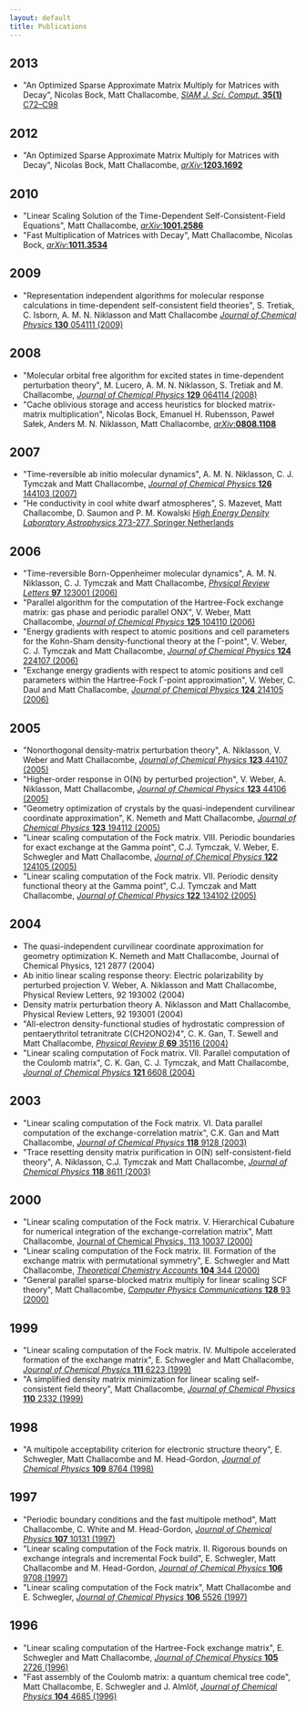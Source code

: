 ```yaml
---
layout: default
title: Publications
---
```


2013
----

-   "An Optimized Sparse Approximate Matrix Multiply for Matrices with Decay", Nicolas Bock, Matt Challacombe, [*SIAM J. Sci. Comput.* **35(1)** C72–C98](http://dx.doi.org/10.1137/120870761)

2012
----

-   "An Optimized Sparse Approximate Matrix Multiply for Matrices with Decay", Nicolas Bock, Matt Challacombe, [*arXiv*:**1203.1692**](http://arxiv.org/abs/1203.1692)

2010
----

-   "Linear Scaling Solution of the Time-Dependent Self-Consistent-Field Equations", Matt Challacombe, [*arXiv*:**1001.2586**](http://arxiv.org/abs/1001.2586)
-   "Fast Multiplication of Matrices with Decay", Matt Challacombe, Nicolas Bock, [*arXiv*:**1011.3534**](http://arxiv.org/abs/1011.3534)

2009
----

-   "Representation independent algorithms for molecular response calculations in time-dependent self-consistent field theories", S. Tretiak, C. Isborn, A. M. N. Niklasson and Matt Challacombe [*Journal of Chemical Physics* **130** 054111 (2009)](http://dx.doi.org/10.1063/1.3068658)

2008
----

-   "Molecular orbital free algorithm for excited states in time-dependent perturbation theory", M. Lucero, A. M. N. Niklasson, S. Tretiak and M. Challacombe, [*Journal of Chemical Physics* **129** 064114 (2008)](http://dx.doi.org/10.1063/1.2965535)
-   "Cache oblivious storage and access heuristics for blocked matrix-matrix multiplication", Nicolas Bock, Emanuel H. Rubensson, Paweł Sałek, Anders M. N. Niklasson, Matt Challacombe, [*arXiv*:**0808.1108**](http://arxiv.org/abs/0808.1108)

2007
----

-   "Time-reversible ab initio molecular dynamics", A. M. N. Niklasson, C. J. Tymczak and Matt Challacombe, [*Journal of Chemical Physics* **126** 144103 (2007)](http://dx.doi.org/10.1063/1.2715556)
-   "He conductivity in cool white dwarf atmospheres", S. Mazevet, Matt Challacombe, D. Saumon and P. M. Kowalski [*High Energy Density Laboratory Astrophysics* 273-277, Springer Netherlands](http://dx.doi.org/10.1007/978-1-4020-6055-7_50)

2006
----

-   "Time-reversible Born-Oppenheimer molecular dynamics", A. M. N. Niklasson, C. J. Tymczak and Matt Challacombe, [*Physical Review Letters* **97** 123001 (2006)](http://dx.doi.org/10.1103/PhysRevLett.97.123001)
-   "Parallel algorithm for the computation of the Hartree-Fock exchange matrix: gas phase and periodic parallel ONX", V. Weber, Matt Challacombe, [*Journal of Chemical Physics* **125** 104110 (2006)](http://dx.doi.org/10.1063/1.2222359)
-   "Energy gradients with respect to atomic positions and cell parameters for the Kohn-Sham density-functional theory at the Γ-point", V. Weber, C. J. Tymczak and Matt Challacombe, [*Journal of Chemical Physics* **124** 224107 (2006)](http://dx.doi.org/10.1063/1.2202105)
-   "Exchange energy gradients with respect to atomic positions and cell parameters within the Hartree-Fock Γ-point approximation", V. Weber, C. Daul and Matt Challacombe, [*Journal of Chemical Physics* **124** 214105 (2006)](http://dx.doi.org/10.1063/1.2207625)

2005
----

-   "Nonorthogonal density-matrix perturbation theory", A. Niklasson, V. Weber and Matt Challacombe, [*Journal of Chemical Physics* **123** 44107 (2005)](http://dx.doi.org/10.1063/1.1944725)
-   "Higher-order response in O(N) by perturbed projection", V. Weber, A. Niklasson, Matt Challacombe, [*Journal of Chemical Physics* **123** 44106 (2005)](http://dx.doi.org/10.1063/1.1944724)
-   "Geometry optimization of crystals by the quasi-independent curvilinear coordinate approximation", K. Nemeth and Matt Challacombe, [*Journal of Chemical Physics* **123** 194112 (2005)](http://dx.doi.org/10.1063/1.2121569)
-   "Linear scaling computation of the Fock matrix. VIII. Periodic boundaries for exact exchange at the Gamma point", C.J. Tymczak, V. Weber, E. Schwegler and Matt Challacombe, [*Journal of Chemical Physics* **122** 124105 (2005)](http://dx.doi.org/10.1063/1.1869470)
-   "Linear scaling computation of the Fock matrix. VII. Periodic density functional theory at the Gamma point", C.J. Tymczak and Matt Challacombe, [*Journal of Chemical Physics* **122** 134102 (2005)](http://dx.doi.org/10.1063/1.1853374)

2004
----

-   The quasi-independent curvilinear coordinate approximation for geometry optimization K. Nemeth and Matt Challacombe, Journal of Chemical Physics, 121 2877 (2004)
-   Ab initio linear scaling response theory: Electric polarizability by perturbed projection V. Weber, A. Niklasson and Matt Challacombe, Physical Review Letters, 92 193002 (2004)
-   Density matrix perturbation theory A. Niklasson and Matt Challacombe, Physical Review Letters, 92 193001 (2004)
-   "All-electron density-functional studies of hydrostatic compression of pentaerythritol tetranitrate C(CH2ONO2)4", C. K. Gan, T. Sewell and Matt Challacombe, [*Physical Review B* **69** 35116 (2004)](http://dx.doi.org/10.1103/PhysRevB.69.035116)
-   "Linear scaling computation of Fock matrix. VII. Parallel computation of the Coulomb matrix", C. K. Gan, C. J. Tymczak, and Matt Challacombe, [*Journal of Chemical Physics* **121** 6608 (2004)](http://dx.doi.org/10.1063/1.1790891)

2003
----

-   "Linear scaling computation of the Fock matrix. VI. Data parallel computation of the exchange-correlation matrix", C.K. Gan and Matt Challacombe, [*Journal of Chemical Physics* **118** 9128 (2003)](http://dx.doi.org/10.1063/1.1568734)
-   "Trace resetting density matrix purification in O(N) self-consistent-field theory", A. Niklasson, C.J. Tymczak and Matt Challacombe, [*Journal of Chemical Physics* **118** 8611 (2003)](http://dx.doi.org/10.1063/1.1559913)

2000
----

-   "Linear scaling computation of the Fock matrix. V. Hierarchical Cubature for numerical integration of the exchange-correlation matrix", Matt Challacombe, [Journal of Chemical Physics, 113 10037 (2000)](http://dx.doi.org/10.1063/1.1316012)
-   "Linear scaling computation of the Fock matrix. III. Formation of the exchange matrix with permutational symmetry", E. Schwegler and Matt Challacombe, [*Theoretical Chemistry Accounts* **104** 344 (2000)](http://dx.doi.org/10.1007/s002140000127)
-   "General parallel sparse-blocked matrix multiply for linear scaling SCF theory", Matt Challacombe, [*Computer Physics Communications* **128** 93 (2000)](http://dx.doi.org/10.1016/S0010-4655(00)00074-6)

1999
----

-   "Linear scaling computation of the Fock matrix. IV. Multipole accelerated formation of the exchange matrix", E. Schwegler and Matt Challacombe, [*Journal of Chemical Physics* **111** 6223 (1999)](http://dx.doi.org/10.1063/1.479926)
-   "A simplified density matrix minimization for linear scaling self-consistent field theory", Matt Challacombe, [*Journal of Chemical Physics* **110** 2332 (1999)](http://dx.doi.org/10.1063/1.477969)

1998
----

-   "A multipole acceptability criterion for electronic structure theory", E. Schwegler, Matt Challacombe and M. Head-Gordon, [*Journal of Chemical Physics* **109** 8764 (1998)](http://dx.doi.org/10.1063/1.477546)

1997
----

-   "Periodic boundary conditions and the fast multipole method", Matt Challacombe, C. White and M. Head-Gordon, [*Journal of Chemical Physics* **107** 10131 (1997)](http://dx.doi.org/10.1063/1.474150)
-   "Linear scaling computation of the Fock matrix. II. Rigorous bounds on exchange integrals and incremental Fock build", E. Schwegler, Matt Challacombe and M. Head-Gordon, [*Journal of Chemical Physics* **106** 9708 (1997)](http://dx.doi.org/10.1063/1.473833)
-   "Linear scaling computation of the Fock matrix", Matt Challacombe and E. Schwegler, [*Journal of Chemical Physics* **106** 5526 (1997)](http://dx.doi.org/10.1063/1.473575)

1996
----

-   "Linear scaling computation of the Hartree-Fock exchange matrix", E. Schwegler and Matt Challacombe, [*Journal of Chemical Physics* **105** 2726 (1996)](http://dx.doi.org/10.1063/1.472135)
-   "Fast assembly of the Coulomb matrix: a quantum chemical tree code", Matt Challacombe, E. Schwegler and J. Almlöf, [*Journal of Chemical Physics* **104** 4685 (1996)](http://dx.doi.org/10.1063/1.471163)

